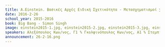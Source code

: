 ```yaml
---
title: A.Einstein. Bασικές Αρχές Ειδική Σχετικότητα - Μετασχηματισμοί χρόνου/μήκους
date: 2016-2-26
school_year: 2015-2016
book: Big Bang - Simon Singh
image: einstein2015-1.jpg, einstein2015-2.jpg, einstein2015-3.jpg, einstein2015-4.jpg, einstein2015-5.jpg
speakers: Aλεξόπουλος Κων/νος, Γ1 % Γκολφινόπουλος Κων/νος, A1 % Στεμπίλης Πάνος, Β6 % Στεμπίλης Νίκος, Β5 % Τσιλιμπάρης Κων/νος, Β6 
announcement: 26-2-16.png 
---
```

